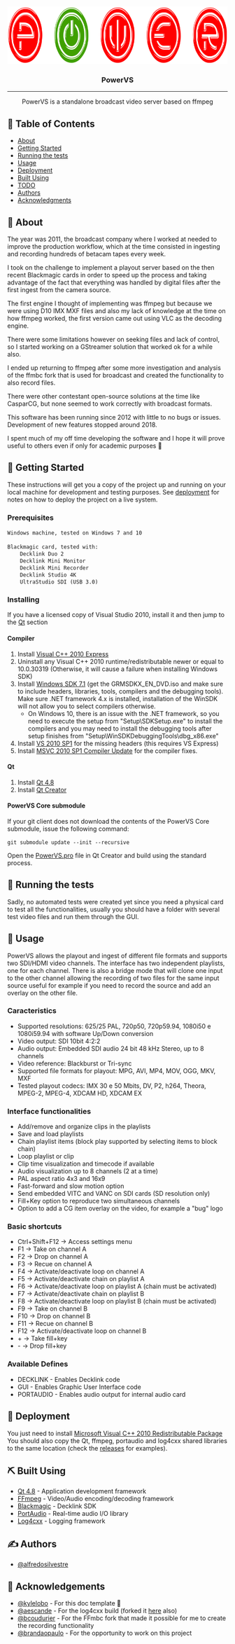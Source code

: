 <p align="center">
  <a href="" rel="noopener">
 <img width=821px height=132px src="docs/logo.png" alt="Project logo"></a>
</p>

<h3 align="center">PowerVS</h3>

---

<p align="center"> PowerVS is a standalone broadcast video server based on ffmpeg
    <br> 
</p>

## 📝 Table of Contents
- [About](#about)
- [Getting Started](#getting_started)
- [Running the tests](#tests)
- [Usage](#usage)
- [Deployment](#deployment)
- [Built Using](#built_using)
- [TODO](docs/TODO.md)
- [Authors](#authors)
- [Acknowledgments](#acknowledgement)

## 🧐 About <a name="about"></a>
The year was 2011, the broadcast company where I worked at needed to improve the production workflow, which at the time consisted in ingesting and recording hundreds of betacam tapes every week.

I took on the challenge to implement a playout server based on the then recent Blackmagic cards in order to speed up the process and taking advantage of the fact that everything was handled by digital files after the first ingest from the camera source.

The first engine I thought of implementing was ffmpeg but because we were using D10 IMX MXF files and also my lack of knowledge at the time on how ffmpeg worked, the first version came out using VLC as the decoding engine.

There were some limitations however on seeking files and lack of control, so I started working on a GStreamer solution that worked ok for a while also.

I ended up returning to ffmpeg after some more investigation and analysis of the ffmbc fork that is used for broadcast and created the functionality to also record files.

There were other contestant open-source solutions at the time like CasparCG, but none seemed to work correctly with broadcast formats.

This software has been running since 2012 with little to no bugs or issues. Development of new features stopped around 2018.

I spent much of my off time developing the software and I hope it will prove useful to others even if only for academic purposes :slightly_smiling_face:


## 🏁 Getting Started <a name="getting_started"></a>
These instructions will get you a copy of the project up and running on your local machine for development and testing purposes. See [deployment](#deployment) for notes on how to deploy the project on a live system.

### Prerequisites

```
Windows machine, tested on Windows 7 and 10

Blackmagic card, tested with:
	Decklink Duo 2
	Decklink Mini Monitor
	Decklink Mini Recorder
	Decklink Studio 4K
	UltraStudio SDI (USB 3.0)
```

### Installing
If you have a licensed copy of Visual Studio 2010, install it and then jump to the [Qt](#Qt) section

#### Compiler
1. Install [Visual C++ 2010 Express](https://archive.org/download/vs-2010-express-1/VS2010Express1.iso)
2. Uninstall any Visual C++ 2010 runtime/redistributable newer or equal to 10.0.30319 (Otherwise, it will cause a failure when installing Windows SDK)
3. Install [Windows SDK 7.1](https://www.microsoft.com/en-us/download/details.aspx?id=8442) (get the GRMSDKX_EN_DVD.iso and make sure to include headers, libraries, tools, compilers and the debugging tools). Make sure .NET framework 4.x is installed, installation of the WinSDK will not allow you to select compilers otherwise.
	- On Windows 10, there is an issue with the .NET framework, so you need to execute the setup from "Setup\SDKSetup.exe" to install the compilers and you may need to install the debugging tools after setup finishes from "Setup\WinSDKDebuggingTools\dbg_x86.exe"
4. Install [VS 2010 SP1](https://archive.org/download/vs-2010-sp-1dvd-1/VS2010SP1dvd1.iso) for the missing headers (this requires VS Express)
5. Install [MSVC 2010 SP1 Compiler Update](https://www.microsoft.com/en-au/download/details.aspx?id=4422) for the compiler fixes.

#### Qt <a name="Qt"></a>
1. Install [Qt 4.8](https://download.qt.io/archive/qt/4.8/4.8.7/qt-opensource-windows-x86-vs2010-4.8.7.exe)
2. Install [Qt Creator](https://download.qt.io/official_releases/qtcreator/4.15/4.15.0/qt-creator-opensource-windows-x86_64-4.15.0.exe)

#### PowerVS Core submodule
If your git client does not download the contents of the PowerVS Core submodule, issue the following command:

```
git submodule update --init --recursive
```

Open the [PowerVS.pro](https://github.com/alfredosilvestre/powervs/tree/master/PowerVS.pro) file in Qt Creator and build using the standard process.

## 🔧 Running the tests <a name="tests"></a>
Sadly, no automated tests were created yet since you need a physical card to test all the functionalities, usually you should have a folder with several test video files and run them through the GUI.

## 🎈 Usage <a name="usage"></a>
PowerVS allows the playout and ingest of different file formats and supports two SDI/HDMI video channels.
The interface has two independent playlists, one for each channel.
There is also a bridge mode that will clone one input to the other channel allowing the recording of two files for the same input source useful for example if you need to record the source and add an overlay on the other file.

### Caracteristics
- Supported resolutions: 625/25 PAL, 720p50, 720p59.94, 1080i50 e 1080i59.94 with software Up/Down conversion
- Video output: SDI 10bit 4:2:2
- Audio output: Embedded SDI audio 24 bit 48 kHz Stereo, up to 8 channels
- Video reference: Blackburst or Tri-sync
- Supported file formats for playout: MPG, AVI, MP4, MOV, OGG, MKV, MXF
- Tested playout codecs: IMX 30 e 50 Mbits, DV, P2, h264, Theora, MPEG-2, MPEG-4, XDCAM HD, XDCAM EX

### Interface functionalities
- Add/remove and organize clips in the playlists
- Save and load playlists
- Chain playlist items (block play supported by selecting items to block chain)
- Loop playlist or clip
- Clip time visualization and timecode if available
- Audio visualization up to 8 channels (2 at a time)
- PAL aspect ratio 4x3 and 16x9
- Fast-forward and slow motion option
- Send embedded VITC and VANC on SDI cards (SD resolution only)
- Fill+Key option to reproduce two simultaneous channels
- Option to add a CG item overlay on the video, for example a "bug" logo

### Basic shortcuts
- Ctrl+Shift+F12 -> Access settings menu
- F1 -> Take on channel A
- F2 -> Drop on channel A
- F3 -> Recue on channel A
- F4 -> Activate/deactivate loop on channel A
- F5 -> Activate/deactivate chain on playlist A
- F6 -> Activate/deactivate loop on playlist A (chain must be activated)
- F7 -> Activate/deactivate chain on playlist B
- F8 -> Activate/deactivate loop on playlist B (chain must be activated)
- F9 -> Take on channel B
- F10 -> Drop on channel B
- F11 -> Recue on channel B
- F12 -> Activate/deactivate loop on channel B
- \+ -> Take fill+key
- \- -> Drop fill+key

### Available Defines

* DECKLINK - Enables Decklink code
* GUI - Enables Graphic User Interface code
* PORTAUDIO - Enables audio output for internal audio card

## 🚀 Deployment <a name="deployment"></a>
You just need to install [Microsoft Visual C++ 2010 Redistributable Package](https://download.microsoft.com/download/1/6/5/165255E7-1014-4D0A-B094-B6A430A6BFFC/vcredist_x86.exe)
You should also copy the Qt, ffmpeg, portaudio and log4cxx shared libraries to the same location (check the [releases](https://github.com/alfredosilvestre/powervs/releases) for examples).

## ⛏️ Built Using <a name="built_using"></a>
- [Qt 4.8](https://doc.qt.io/archives/qt-4.8/index.html) - Application development framework
- [FFmpeg](https://www.ffmpeg.org/) - Video/Audio encoding/decoding framework
- [Blackmagic](https://www.blackmagicdesign.com/) - Decklink SDK
- [PortAudio](https://github.com/PortAudio/portaudio/) - Real-time audio I/O library
- [Log4cxx](https://logging.apache.org/log4cxx/) - Logging framework

## ✍️ Authors <a name="authors"></a>
- [@alfredosilvestre](https://github.com/alfredosilvestre)


## 🎉 Acknowledgements <a name="acknowledgement"></a>
- [@kylelobo](https://github.com/kylelobo) - For this doc template :slightly_smiling_face:
- [@aescande](https://github.com/aescande) - For the log4cxx build (forked it [here](https://github.com/alfredosilvestre/log4cxxWin32) also)
- [@bcoudurier](https://github.com/bcoudurier) - For the FFmbc fork that made it possible for me to create the recording functionality
- [@brandaopaulo](https://github.com/brandaopaulo) - For the opportunity to work on this project
